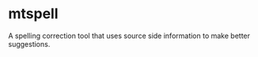 mtspell
=======

A spelling correction tool that uses source side information to make better suggestions.
